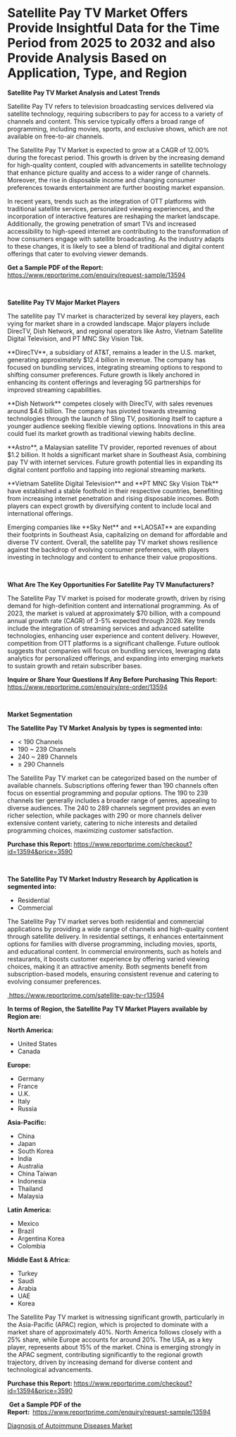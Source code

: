 <p><h1>Satellite Pay TV Market Offers Provide Insightful Data for the Time Period from 2025 to 2032 and also Provide Analysis Based on Application, Type, and Region</h1></p><p><strong>Satellite Pay TV Market Analysis and Latest Trends</strong></p>
<p><p>Satellite Pay TV refers to television broadcasting services delivered via satellite technology, requiring subscribers to pay for access to a variety of channels and content. This service typically offers a broad range of programming, including movies, sports, and exclusive shows, which are not available on free-to-air channels. </p><p>The Satellite Pay TV Market is expected to grow at a CAGR of 12.00% during the forecast period. This growth is driven by the increasing demand for high-quality content, coupled with advancements in satellite technology that enhance picture quality and access to a wider range of channels. Moreover, the rise in disposable income and changing consumer preferences towards entertainment are further boosting market expansion.</p><p>In recent years, trends such as the integration of OTT platforms with traditional satellite services, personalized viewing experiences, and the incorporation of interactive features are reshaping the market landscape. Additionally, the growing penetration of smart TVs and increased accessibility to high-speed internet are contributing to the transformation of how consumers engage with satellite broadcasting. As the industry adapts to these changes, it is likely to see a blend of traditional and digital content offerings that cater to evolving viewer demands.</p></p>
<p><strong>Get a Sample PDF of the Report:&nbsp;</strong> <a href="https://www.reportprime.com/enquiry/request-sample/13594?utm_campaign=3277&utm_medium=2&utm_source=Github&utm_content=ia&utm_term=20032025&utm_id=satellite-pay-tv">https://www.reportprime.com/enquiry/request-sample/13594</a></p>
<p>&nbsp;</p>
<p><strong>Satellite Pay TV Major Market Players</strong></p>
<p><p>The satellite pay TV market is characterized by several key players, each vying for market share in a crowded landscape. Major players include DirecTV, Dish Network, and regional operators like Astro, Vietnam Satellite Digital Television, and PT MNC Sky Vision Tbk.</p><p>**DirecTV**, a subsidiary of AT&T, remains a leader in the U.S. market, generating approximately $12.4 billion in revenue. The company has focused on bundling services, integrating streaming options to respond to shifting consumer preferences. Future growth is likely anchored in enhancing its content offerings and leveraging 5G partnerships for improved streaming capabilities.</p><p>**Dish Network** competes closely with DirecTV, with sales revenues around $4.6 billion. The company has pivoted towards streaming technologies through the launch of Sling TV, positioning itself to capture a younger audience seeking flexible viewing options. Innovations in this area could fuel its market growth as traditional viewing habits decline.</p><p>**Astro**, a Malaysian satellite TV provider, reported revenues of about $1.2 billion. It holds a significant market share in Southeast Asia, combining pay TV with internet services. Future growth potential lies in expanding its digital content portfolio and tapping into regional streaming markets.</p><p>**Vietnam Satellite Digital Television** and **PT MNC Sky Vision Tbk** have established a stable foothold in their respective countries, benefiting from increasing internet penetration and rising disposable incomes. Both players can expect growth by diversifying content to include local and international offerings.</p><p>Emerging companies like **Sky Net** and **LAOSAT** are expanding their footprints in Southeast Asia, capitalizing on demand for affordable and diverse TV content. Overall, the satellite pay TV market shows resilience against the backdrop of evolving consumer preferences, with players investing in technology and content to enhance their value propositions.</p></p>
<p>&nbsp;</p>
<p><strong>What Are The Key Opportunities For Satellite Pay TV Manufacturers?</strong></p>
<p><p>The Satellite Pay TV market is poised for moderate growth, driven by rising demand for high-definition content and international programming. As of 2023, the market is valued at approximately $70 billion, with a compound annual growth rate (CAGR) of 3-5% expected through 2028. Key trends include the integration of streaming services and advanced satellite technologies, enhancing user experience and content delivery. However, competition from OTT platforms is a significant challenge. Future outlook suggests that companies will focus on bundling services, leveraging data analytics for personalized offerings, and expanding into emerging markets to sustain growth and retain subscriber bases.</p></p>
<p><strong>Inquire or Share Your Questions If Any Before Purchasing This Report:</strong> <a href="https://www.reportprime.com/enquiry/pre-order/13594?utm_campaign=3277&utm_medium=2&utm_source=Github&utm_content=ia&utm_term=20032025&utm_id=satellite-pay-tv">https://www.reportprime.com/enquiry/pre-order/13594</a></p>
<p>&nbsp;</p>
<p><strong>Market Segmentation</strong></p>
<p><strong>The Satellite Pay TV Market Analysis by types is segmented into:</strong></p>
<p><ul><li>< 190 Channels</li><li>190 ~ 239 Channels</li><li>240 ~ 289 Channels</li><li>≥ 290 Channels</li></ul></p>
<p><p>The Satellite Pay TV market can be categorized based on the number of available channels. Subscriptions offering fewer than 190 channels often focus on essential programming and popular options. The 190 to 239 channels tier generally includes a broader range of genres, appealing to diverse audiences. The 240 to 289 channels segment provides an even richer selection, while packages with 290 or more channels deliver extensive content variety, catering to niche interests and detailed programming choices, maximizing customer satisfaction.</p></p>
<p><strong>Purchase this Report:&nbsp;</strong><a href="https://www.reportprime.com/checkout?id=13594&price=3590&utm_campaign=3277&utm_medium=2&utm_source=Github&utm_content=ia&utm_term=20032025&utm_id=satellite-pay-tv">https://www.reportprime.com/checkout?id=13594&price=3590</a></p>
<p>&nbsp;</p>
<p><strong>The Satellite Pay TV Market Industry Research by Application is segmented into:</strong></p>
<p><ul><li>Residential</li><li>Commercial</li></ul></p>
<p><p>The Satellite Pay TV market serves both residential and commercial applications by providing a wide range of channels and high-quality content through satellite delivery. In residential settings, it enhances entertainment options for families with diverse programming, including movies, sports, and educational content. In commercial environments, such as hotels and restaurants, it boosts customer experience by offering varied viewing choices, making it an attractive amenity. Both segments benefit from subscription-based models, ensuring consistent revenue and catering to evolving consumer preferences.</p></p>
<p><a href="https://www.reportprime.com/satellite-pay-tv-r13594?utm_campaign=3277&utm_medium=2&utm_source=Github&utm_content=ia&utm_term=20032025&utm_id=satellite-pay-tv">&nbsp;https://www.reportprime.com/satellite-pay-tv-r13594</a></p>
<p><strong>In terms of Region, the Satellite Pay TV Market Players available by Region are:</strong></p>
<p>
    <p> <strong> North America: </strong>
        <ul>
            <li>United States</li>
            <li>Canada</li>
        </ul>
        </p> 
    <p> <strong> Europe: </strong>
        <ul>
            <li>Germany</li>
            <li>France</li>
            <li>U.K.</li>
            <li>Italy</li>
            <li>Russia</li>
        </ul>
        </p> 
    <p> <strong> Asia-Pacific: </strong>
        <ul>
            <li>China</li>
            <li>Japan</li>
            <li>South Korea</li>
            <li>India</li>
            <li>Australia</li>
            <li>China Taiwan</li>
            <li>Indonesia</li>
            <li>Thailand</li>
            <li>Malaysia</li>
        </ul>
        </p> 
    <p> <strong> Latin America: </strong>
        <ul>
            <li>Mexico</li>
            <li>Brazil</li>
            <li>Argentina Korea</li>
            <li>Colombia</li>
        </ul>
        </p> 
    <p> <strong> Middle East & Africa: </strong>
        <ul>
            <li>Turkey</li>
            <li>Saudi</li>
            <li>Arabia</li>
            <li>UAE</li>
            <li>Korea</li>
        </ul>
    </p>
    </p>
<p><p>The Satellite Pay TV market is witnessing significant growth, particularly in the Asia-Pacific (APAC) region, which is projected to dominate with a market share of approximately 40%. North America follows closely with a 25% share, while Europe accounts for around 20%. The USA, as a key player, represents about 15% of the market. China is emerging strongly in the APAC segment, contributing significantly to the regional growth trajectory, driven by increasing demand for diverse content and technological advancements.</p></p>
<p><strong>Purchase this Report: </strong><a href="https://www.reportprime.com/checkout?id=13594&price=3590&utm_campaign=3277&utm_medium=2&utm_source=Github&utm_content=ia&utm_term=20032025&utm_id=satellite-pay-tv">https://www.reportprime.com/checkout?id=13594&price=3590</a></p>
<p>&nbsp;<strong>Get a Sample PDF of the Report:&nbsp;&nbsp;</strong><a href="https://www.reportprime.com/enquiry/request-sample/13594?utm_campaign=3277&utm_medium=2&utm_source=Github&utm_content=ia&utm_term=20032025&utm_id=satellite-pay-tv">https://www.reportprime.com/enquiry/request-sample/13594</a></p>
<p><strong></strong></p>
<p><p><a href="https://github.com/shirlantosx7/Market-Research-Report-List-1/blob/main/diagnosis-of-autoimmune-diseases-market.md?utm_campaign=3277&utm_medium=2&utm_source=Github&utm_content=ia&utm_term=20032025&utm_id=satellite-pay-tv">Diagnosis of Autoimmune Diseases Market</a></p></p>